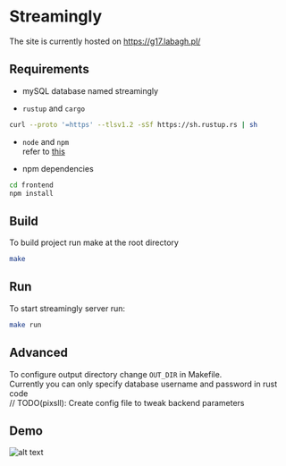 # Streamingly

The site is currently hosted on https://g17.labagh.pl/

## Requirements
- mySQL database named streamingly

- `rustup` and `cargo`
```bash
curl --proto '=https' --tlsv1.2 -sSf https://sh.rustup.rs | sh
```

- `node` and `npm`\
refer to [this](https://nodejs.org/en/download/)

- npm dependencies
```bash
cd frontend
npm install
```

## Build
To build project run make at the root directory
```bash
make
```

## Run
To start streamingly server run:
```bash
make run
```

## Advanced
To configure output directory change `OUT_DIR` in Makefile.\
Currently you can only specify database username and password in rust code\
// TODO(pixsll): Create config file to tweak backend parameters

## Demo

![alt text](https://github.com/koboskom/streamingly/tree/main/photos/menu.png)
